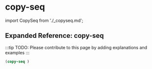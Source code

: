 # copy-seq

import CopySeq from './_copyseq.md';

<CopySeq />

## Expanded Reference: copy-seq

:::tip
TODO: Please contribute to this page by adding explanations and examples
:::

```lisp
(copy-seq )
```
